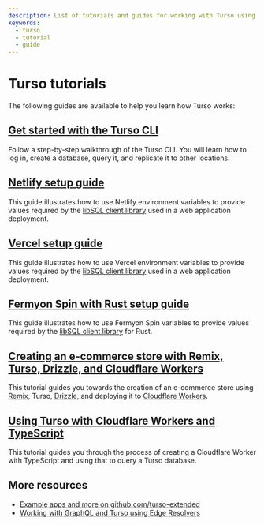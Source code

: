 ```yaml
---
description: List of tutorials and guides for working with Turso using various languages and environments.
keywords:
  - turso
  - tutorial
  - guide
---
```


# Turso tutorials

The following guides are available to help you learn how Turso works:

## [Get started with the Turso CLI]

Follow a step-by-step walkthrough of the Turso CLI. You will learn how to log
in, create a database, query it, and replicate it to other locations.

## [Netlify setup guide]

This guide illustrates how to use Netlify environment variables to provide
values required by the [libSQL client library] used in a web application
deployment.

## [Vercel setup guide]

This guide illustrates how to use Vercel environment variables to provide
values required by the [libSQL client library] used in a web application
deployment.

## [Fermyon Spin with Rust setup guide]

This guide illustrates how to use Fermyon Spin variables to provide values
required by the [libSQL client library] for Rust.

## [Creating an e-commerce store with Remix, Turso, Drizzle, and Cloudflare Workers]

This tutorial guides you towards the creation of an e-commerce store using
[Remix], Turso, [Drizzle], and deploying it to [Cloudflare Workers].

## [Using Turso with Cloudflare Workers and TypeScript]

This tutorial guides you through the process of creating a Cloudflare Worker
with TypeScript and using that to query a Turso database.

## More resources

- [Example apps and more on github.com/turso-extended]
- [Working with GraphQL and Turso using Edge Resolvers]


[Get started with the Turso CLI]: get-started-turso-cli
[Netlify setup guide]: netlify-setup-guide
[Vercel setup guide]: vercel-setup-guide
[Fermyon Spin with Rust setup guide]: fermyon-spin-rust-setup-guide
[Creating an e-commerce store with Remix, Turso, Drizzle, and Cloudflare
    Workers]: e-commerce-store-codelab
[Remix]: https://remix.run
[Drizzle]: https://orm.drizzle.team
[Cloudflare Workers]: https://workers.cloudflare.com


[Using Turso with Cloudflare Workers and TypeScript]: https://developers.cloudflare.com/workers/tutorials/connect-to-turso-using-workers/

[libSQL client library]: /reference/client-access

[Example apps and more on github.com/turso-extended]: https://github.com/turso-extended
[Working with GraphQL and Turso using Edge Resolvers]: https://grafbase.com/guides/working-with-graphql-and-turso-using-edge-resolvers
